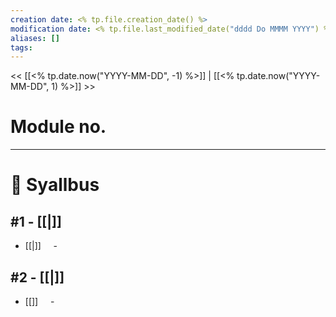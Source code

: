 ```yaml
---
creation date: <% tp.file.creation_date() %>
modification date: <% tp.file.last_modified_date("dddd Do MMMM YYYY") %>
aliases: [] 
tags: 
---
```


<< [[<% tp.date.now("YYYY-MM-DD", -1) %>]] | [[<% tp.date.now("YYYY-MM-DD", 1) %>]] >>

# Module no.
---
# 📕 Syallbus

##  #1 - [[|]]
- [[|]]
    - 

## #2 - [[|]]
- [[]]
    - 
